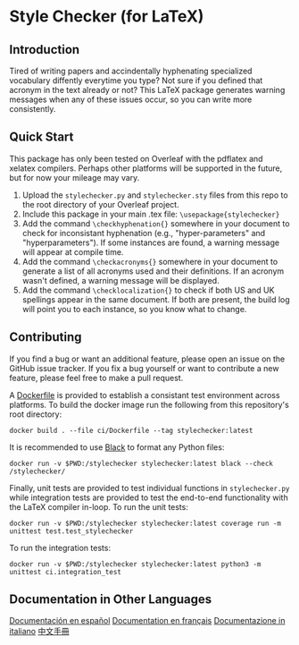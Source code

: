 # Style Checker (for LaTeX)

## Introduction
Tired of writing papers and accindentally hyphenating specialized vocabulary diffently everytime you type?  Not sure if you defined that acronym in the text already or not?  This LaTeX package generates warning messages when any of these issues occur, so you can write more consistently.

## Quick Start
This package has only been tested on Overleaf with the pdflatex and xelatex compilers.  Perhaps other platforms will be supported in the future, but for now your mileage may vary.

1. Upload the ```stylechecker.py``` and ```stylechecker.sty``` files from this repo to the root directory of your Overleaf project.
2. Include this package in your main .tex file: ```\usepackage{stylechecker}```
3. Add the command ```\checkhyphenation{}``` somewhere in your document to check for inconsistant hyphenation (e.g., "hyper-parameters" and "hyperparameters").  If some instances are found, a warning message will appear at compile time.
4. Add the command ```\checkacronyms{}``` somewhere in your document to generate a list of all acronyms used and their definitions.  If an acronym wasn't defined, a warning message will be displayed.
5. Add the command ```\checklocalization{}``` to check if both US and UK spellings appear in the same document.  If both are present, the build log will point you to each instance, so you know what to change.


## Contributing
If you find a bug or want an additional feature, please open an issue on the GitHub issue tracker.  If you fix a bug yourself or want to contribute a new feature, please feel free to make a pull request.

A [Dockerfile](https://docs.docker.com/get-docker/) is provided to establish a consistant test environment across platforms. To build the docker image run the following from this repository's root directory:

```
docker build . --file ci/Dockerfile --tag stylechecker:latest
```

It is recommended to use [Black](https://github.com/psf/black) to format any Python files:

```
docker run -v $PWD:/stylechecker stylechecker:latest black --check /stylechecker/
```

Finally, unit tests are provided to test individual functions in ```stylechecker.py``` while integration tests are provided to test the end-to-end functionality with the LaTeX compiler in-loop.  To run the unit tests:

```
docker run -v $PWD:/stylechecker stylechecker:latest coverage run -m unittest test.test_stylechecker
```

To run the integration tests:

```
docker run -v $PWD:/stylechecker stylechecker:latest python3 -m unittest ci.integration_test
```

## Documentation in Other Languages
[Documentación en español](doc/L%C3%89AME.md)
[Documentation en français](doc/LISEZ-MOI.md)
[Documentazione in italiano](doc/LEGGIMI.md)
[中文手冊](doc/%E8%AE%80%E6%88%91%E6%AA%94%E6%A1%88.md)